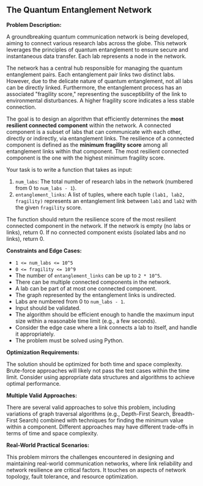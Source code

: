 ## The Quantum Entanglement Network

**Problem Description:**

A groundbreaking quantum communication network is being developed, aiming to connect various research labs across the globe. This network leverages the principles of quantum entanglement to ensure secure and instantaneous data transfer. Each lab represents a node in the network.

The network has a central hub responsible for managing the quantum entanglement pairs. Each entanglement pair links two distinct labs. However, due to the delicate nature of quantum entanglement, not all labs can be directly linked. Furthermore, the entanglement process has an associated "fragility score," representing the susceptibility of the link to environmental disturbances. A higher fragility score indicates a less stable connection.

The goal is to design an algorithm that efficiently determines the **most resilient connected component** within the network. A connected component is a subset of labs that can communicate with each other, directly or indirectly, via entanglement links. The resilience of a connected component is defined as the **minimum fragility score** among all entanglement links within that component. The most resilient connected component is the one with the highest minimum fragility score.

Your task is to write a function that takes as input:

1.  `num_labs`: The total number of research labs in the network (numbered from 0 to `num_labs - 1`).
2.  `entanglement_links`: A list of tuples, where each tuple `(lab1, lab2, fragility)` represents an entanglement link between `lab1` and `lab2` with the given `fragility` score.

The function should return the resilience score of the most resilient connected component in the network. If the network is empty (no labs or links), return 0. If no connected component exists (isolated labs and no links), return 0.

**Constraints and Edge Cases:**

*   `1 <= num_labs <= 10^5`
*   `0 <= fragility <= 10^9`
*   The number of `entanglement_links` can be up to `2 * 10^5`.
*   There can be multiple connected components in the network.
*   A lab can be part of at most one connected component.
*   The graph represented by the entanglement links is undirected.
*   Labs are numbered from 0 to `num_labs - 1`.
*   Input should be validated.
*   The algorithm should be efficient enough to handle the maximum input size within a reasonable time limit (e.g., a few seconds).
* Consider the edge case where a link connects a lab to itself, and handle it appropriately.
* The problem must be solved using Python.

**Optimization Requirements:**

The solution should be optimized for both time and space complexity. Brute-force approaches will likely not pass the test cases within the time limit. Consider using appropriate data structures and algorithms to achieve optimal performance.

**Multiple Valid Approaches:**

There are several valid approaches to solve this problem, including variations of graph traversal algorithms (e.g., Depth-First Search, Breadth-First Search) combined with techniques for finding the minimum value within a component. Different approaches may have different trade-offs in terms of time and space complexity.

**Real-World Practical Scenarios:**

This problem mirrors the challenges encountered in designing and maintaining real-world communication networks, where link reliability and network resilience are critical factors. It touches on aspects of network topology, fault tolerance, and resource optimization.
